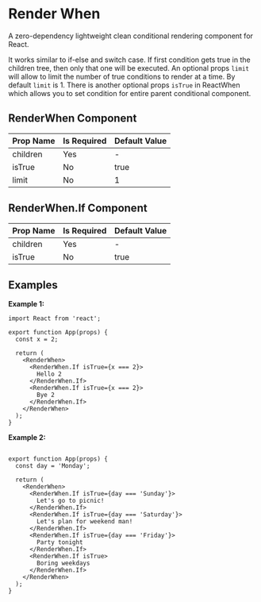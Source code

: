 # Render When

A zero-dependency lightweight clean conditional rendering component for React.

It works similar to if-else and switch case. If first condition gets true in the children tree, then only that one will be executed. An optional props `limit` will allow to limit the number of true conditions to render at a time. By default `limit` is 1. There is another optional props `isTrue` in ReactWhen which allows you to set condition for entire parent conditional component.

## RenderWhen Component

| **Prop Name** | **Is Required** | **Default Value** |
|---------------|-----------------|-------------------|
| children      | Yes             | -                 |
| isTrue        | No              | true              |
| limit         | No              | 1                 |


## RenderWhen.If Component

| **Prop Name** | **Is Required** | **Default Value** |
|---------------|-----------------|-------------------|
| children      | Yes             | -                 |
| isTrue        | No              | true              |


## Examples

**Example 1:**

```tsx
import React from 'react';

export function App(props) {
  const x = 2;

  return (
    <RenderWhen>
      <RenderWhen.If isTrue={x === 2}>
        Hello 2
      </RenderWhen.If>
      <RenderWhen.If isTrue={x === 2}>
        Bye 2
      </RenderWhen.If>
    </RenderWhen>
  );
}
```

**Example 2:**

```tsx

export function App(props) {
  const day = 'Monday';

  return (
    <RenderWhen>
      <RenderWhen.If isTrue={day === 'Sunday'}>
        Let's go to picnic!
      </RenderWhen.If>
      <RenderWhen.If isTrue={day === 'Saturday'}>
        Let's plan for weekend man!
      </RenderWhen.If>
      <RenderWhen.If isTrue={day === 'Friday'}>
        Party tonight
      </RenderWhen.If>
      <RenderWhen.If isTrue>
        Boring weekdays
      </RenderWhen.If>
    </RenderWhen>
  );
}
```
